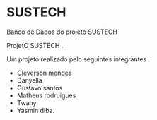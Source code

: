 # SUSTECH
Banco de Dados do projeto SUSTECH

ProjetO SUSTECH .

Um projeto realizado pelo seguintes integrantes .
- Cleverson mendes 
- Danyella 
- Gustavo santos 
- Matheus rodruigues 
- Twany
- Yasmin diba.
